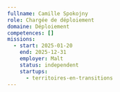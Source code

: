 ```yaml
---
fullname: Camille Spokojny
role: Chargée de déploiement
domaine: Déploiement
competences: []
missions:
  - start: 2025-01-20
    end: 2025-12-31
    employer: Malt
    status: independent
    startups:
      - territoires-en-transitions
---
```


